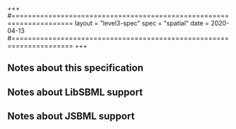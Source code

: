 +++
#=====================================================================
layout = "level3-spec"
spec   = "spatial"
date   = 2020-04-13
#=====================================================================
+++

## Notes about this specification


## Notes about LibSBML support


## Notes about JSBML support
